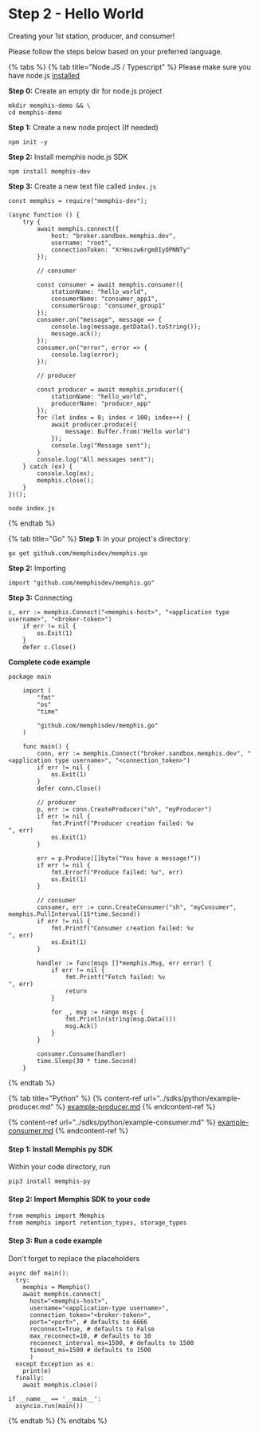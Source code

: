 # Step 2 - Hello World

Creating your 1st station, producer, and consumer!

Please follow the steps below based on your preferred language.

{% tabs %}
{% tab title="Node.JS / Typescript" %}
Please make sure you have node.js [installed](https://nodejs.org/en/download/)



**Step 0:** Create an empty dir for node.js project

```
mkdir memphis-demo && \
cd memphis-demo
```

**Step 1:** Create a new node project (If needed)

```
npm init -y
```

**Step 2:** Install memphis node.js SDK

```
npm install memphis-dev
```

**Step 3:** Create a new text file called `index.js`

```
const memphis = require("memphis-dev");

(async function () {
    try {
        await memphis.connect({
            host: "broker.sandbox.memphis.dev",
            username: "root",
            connectionToken: "XrHmszw6rgm8IyOPNNTy"
        });
        
        // consumer
        
        const consumer = await memphis.consumer({
            stationName: "hello_world",
            consumerName: "consumer_app1",
            consumerGroup: "consumer_group1"
        });
        consumer.on("message", message => {
            console.log(message.getData().toString());
            message.ack();
        });
        consumer.on("error", error => {
            console.log(error);
        });

        // producer

        const producer = await memphis.producer({
            stationName: "hello_world",
            producerName: "producer_app"
        });
        for (let index = 0; index < 100; index++) {
            await producer.produce({
                message: Buffer.from('Hello world')
            });
            console.log("Message sent");
        }
        console.log("All messages sent");
    } catch (ex) {
        console.log(ex);
        memphis.close();
    }
})();
```

```
node index.js
```
{% endtab %}

{% tab title="Go" %}
**Step 1:** In your project's directory:

```
go get github.com/memphisdev/memphis.go
```

**Step 2:** Importing

```
import "github.com/memphisdev/memphis.go"
```

**Step 3:** Connecting

```
c, err := memphis.Connect("<memphis-host>", "<application type username>", "<broker-token>")
	if err != nil {
		os.Exit(1)
	}
	defer c.Close()
```

**Complete code example**

```
package main

    import (
        "fmt"
        "os"
        "time"
    
        "github.com/memphisdev/memphis.go"
    )
    
    func main() {
        conn, err := memphis.Connect("broker.sandbox.memphis.dev", "<application type username>", "<connection_token>")
        if err != nil {
            os.Exit(1)
        }
        defer conn.Close()
    
        // producer
        p, err := conn.CreateProducer("sh", "myProducer")
        if err != nil {
            fmt.Printf("Producer creation failed: %v
", err)
            os.Exit(1)
        }
    
        err = p.Produce([]byte("You have a message!"))
        if err != nil {
            fmt.Errorf("Produce failed: %v", err)
            os.Exit(1)
        }
    
        // consumer
        consumer, err := conn.CreateConsumer("sh", "myConsumer", memphis.PullInterval(15*time.Second))
        if err != nil {
            fmt.Printf("Consumer creation failed: %v
", err)
            os.Exit(1)
        }
    
        handler := func(msgs []*memphis.Msg, err error) {
            if err != nil {
                fmt.Printf("Fetch failed: %v
", err)
                return
            }
    
            for _, msg := range msgs {
                fmt.Println(string(msg.Data()))
                msg.Ack()
            }
        }
    
        consumer.Consume(handler)
        time.Sleep(30 * time.Second)
    }
```
{% endtab %}

{% tab title="Python" %}
{% content-ref url="../sdks/python/example-producer.md" %}
[example-producer.md](../sdks/python/example-producer.md)
{% endcontent-ref %}

{% content-ref url="../sdks/python/example-consumer.md" %}
[example-consumer.md](../sdks/python/example-consumer.md)
{% endcontent-ref %}



#### Step 1: Install Memphis py SDK

Within your code directory, run

```
pip3 install memphis-py
```

#### Step 2: Import Memphis SDK to your code

```
from memphis import Memphis
from memphis import retention_types, storage_types
```

#### Step 3: Run a code example

Don't forget to replace the placeholders

```
async def main():
  try:
    memphis = Memphis()
    await memphis.connect(
      host="<memphis-host>",
      username="<application-type username>",
      connection_token="<broker-token>",
      port="<port>", # defaults to 6666
      reconnect=True, # defaults to False
      max_reconnect=10, # defaults to 10
      reconnect_interval_ms=1500, # defaults to 1500
      timeout_ms=1500 # defaults to 1500
      )
  except Exception as e:
    print(e)
  finally:
    await memphis.close()

if __name__ == '__main__':
  asyncio.run(main())
```
{% endtab %}
{% endtabs %}





